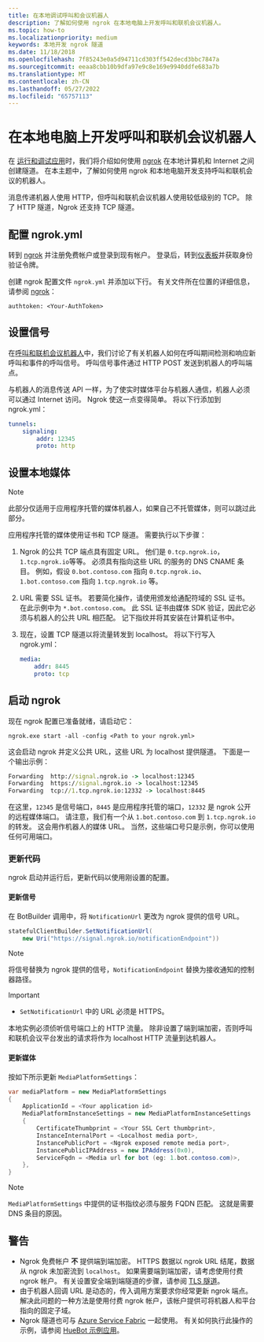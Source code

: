 ```yaml
---
title: 在本地调试呼叫和会议机器人
description: 了解如何使用 ngrok 在本地电脑上开发呼叫和联机会议机器人。
ms.topic: how-to
ms.localizationpriority: medium
keywords: 本地开发 ngrok 隧道
ms.date: 11/18/2018
ms.openlocfilehash: 7f85243e0a5d94711cd303ff542decd3bbc7847a
ms.sourcegitcommit: eeaa8cbb10b9dfa97e9c8e169e9940ddfe683a7b
ms.translationtype: MT
ms.contentlocale: zh-CN
ms.lasthandoff: 05/27/2022
ms.locfileid: "65757113"
---
```

# <a name="develop-calling-and-online-meeting-bots-on-your-local-pc"></a>在本地电脑上开发呼叫和联机会议机器人

在 [运行和调试应用](../../concepts/build-and-test/debug.md)时，我们将介绍如何使用 [ngrok](https://ngrok.com) 在本地计算机和 Internet 之间创建隧道。 在本主题中，了解如何使用 ngrok 和本地电脑开发支持呼叫和联机会议的机器人。

消息传递机器人使用 HTTP，但呼叫和联机会议机器人使用较低级别的 TCP。 除了 HTTP 隧道，Ngrok 还支持 TCP 隧道。

## <a name="configure-ngrokyml"></a>配置 ngrok.yml

转到 [ngrok](https://ngrok.com) 并注册免费帐户或登录到现有帐户。 登录后，转到[仪表板](https://dashboard.ngrok.com)并获取身份验证令牌。

创建 ngrok 配置文件 `ngrok.yml` 并添加以下行。 有关文件所在位置的详细信息，请参阅 [ngrok](https://ngrok.com/docs#config)：

  `authtoken: <Your-AuthToken>`

## <a name="set-up-signaling"></a>设置信号

在[呼叫和联机会议机器人](./calls-meetings-bots-overview.md)中，我们讨论了有关机器人如何在呼叫期间检测和响应新呼叫和事件的呼叫信号。 呼叫信号事件通过 HTTP POST 发送到机器人的呼叫端点。

与机器人的消息传送 API 一样，为了使实时媒体平台与机器人通信，机器人必须可以通过 Internet 访问。 Ngrok 使这一点变得简单。 将以下行添加到 ngrok.yml：

```yaml
tunnels:
    signaling:
        addr: 12345
        proto: http
```

## <a name="set-up-local-media"></a>设置本地媒体

> [!NOTE]
> 此部分仅适用于应用程序托管的媒体机器人，如果自己不托管媒体，则可以跳过此部分。

应用程序托管的媒体使用证书和 TCP 隧道。 需要执行以下步骤：

1. Ngrok 的公共 TCP 端点具有固定 URL。 他们是 `0.tcp.ngrok.io`， `1.tcp.ngrok.io`等等。 必须具有指向这些 URL 的服务的 DNS CNAME 条目。 例如，假设 `0.bot.contoso.com` 指向 `0.tcp.ngrok.io`、`1.bot.contoso.com` 指向 `1.tcp.ngrok.io` 等。
2. URL 需要 SSL 证书。 若要简化操作，请使用颁发给通配符域的 SSL 证书。 在此示例中为 `*.bot.contoso.com`。 此 SSL 证书由媒体 SDK 验证，因此它必须与机器人的公共 URL 相匹配。 记下指纹并将其安装在计算机证书中。
3. 现在，设置 TCP 隧道以将流量转发到 localhost。 将以下行写入 ngrok.yml：

    ```yaml
    media:
        addr: 8445
        proto: tcp
    ```

## <a name="start-ngrok"></a>启动 ngrok

现在 ngrok 配置已准备就绪，请启动它：

  `ngrok.exe start -all -config <Path to your ngrok.yml>`

这会启动 ngrok 并定义公共 URL，这些 URL 为 localhost 提供隧道。 下面是一个输出示例：

```cmd
Forwarding  http://signal.ngrok.io -> localhost:12345
Forwarding  https://signal.ngrok.io -> localhost:12345
Forwarding  tcp://1.tcp.ngrok.io:12332 -> localhost:8445
```

在这里，`12345` 是信号端口，`8445` 是应用程序托管的端口，`12332` 是 ngrok 公开的远程媒体端口。 请注意，我们有一个从 `1.bot.contoso.com` 到 `1.tcp.ngrok.io` 的转发。 这会用作机器人的媒体 URL。 当然，这些端口号只是示例，你可以使用任何可用端口。

### <a name="update-code"></a>更新代码

ngrok 启动并运行后，更新代码以使用刚设置的配置。

#### <a name="update-signaling"></a>更新信号

在 BotBuilder 调用中，将 `NotificationUrl` 更改为 ngrok 提供的信号 URL。

```csharp
statefulClientBuilder.SetNotificationUrl(
    new Uri("https://signal.ngrok.io/notificationEndpoint"))
```

> [!NOTE]
> 将信号替换为 ngrok 提供的信号，`NotificationEndpoint` 替换为接收通知的控制器路径。

> [!IMPORTANT]
>
> * `SetNotificationUrl` 中的 URL 必须是 HTTPS。
>
> 本地实例必须侦听信号端口上的 HTTP 流量。 除非设置了端到端加密，否则呼叫和联机会议平台发出的请求将作为 localhost HTTP 流量到达机器人。

#### <a name="update-media"></a>更新媒体

按如下所示更新 `MediaPlatformSettings`：

```csharp
var mediaPlatform = new MediaPlatformSettings
{
    ApplicationId = <Your application id>
    MediaPlatformInstanceSettings = new MediaPlatformInstanceSettings
    {
        CertificateThumbprint = <Your SSL Cert thumbprint>,
        InstanceInternalPort = <Localhost media port>,
        InstancePublicPort = <Ngrok exposed remote media port>,
        InstancePublicIPAddress = new IPAddress(0x0),
        ServiceFqdn = <Media url for bot (eg: 1.bot.contoso.com)>,
    },
}
```

> [!NOTE]
> `MediaPlatformSettings` 中提供的证书指纹必须与服务 FQDN 匹配。 这就是需要 DNS 条目的原因。

## <a name="caveats"></a>警告

* Ngrok 免费帐户 **不** 提供端到端加密。 HTTPS 数据以 ngrok URL 结尾，数据从 ngrok 未加密流到 `localhost`。 如果需要端到端加密，请考虑使用付费 ngrok 帐户。 有关设置安全端到端隧道的步骤，请参阅 [TLS 隧道](https://ngrok.com/docs#tls)。
* 由于机器人回调 URL 是动态的，传入调用方案要求你经常更新 ngrok 端点。 解决此问题的一种方法是使用付费 ngrok 帐户，该帐户提供可将机器人和平台指向的固定子域。
* Ngrok 隧道也可与 [Azure Service Fabric](/azure/service-fabric/service-fabric-overview) 一起使用。 有关如何执行此操作的示例，请参阅 [HueBot 示例应用](https://github.com/microsoftgraph/microsoft-graph-comms-samples/tree/master/Samples/V1.0Samples/LocalMediaSamples/HueBot/HueBot)。
